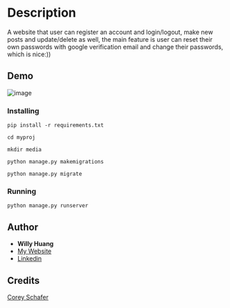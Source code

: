 # Description

A website that user can register an account and login/logout, make new posts
and update/delete as well, the main feature is user can reset their own 
passwords with google verification email and change their passwords,
which is nice:))

## Demo

![image](https://github.com/breezekiller789/Django_Project/blob/master/django_demo.gif)


### Installing
```
pip install -r requirements.txt
```
```
cd myproj
```
```
mkdir media
```
```
python manage.py makemigrations
```
```
python manage.py migrate
```

### Running

```
python manage.py runserver
```

## Author

* **Willy Huang**
* [My Website](https://breezekiller789.github.io/blog/)
* [Linkedin](https://www.linkedin.com/in/jin-wei-huang-6a4105208/)

## Credits

[Corey Schafer](https://www.youtube.com/channel/UCCezIgC97PvUuR4_gbFUs5g)
